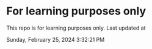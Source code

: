 # For learning purposes only
This repo is for learning purposes only.
Last updated at

Sunday, February 25, 2024 3:32:21 PM

